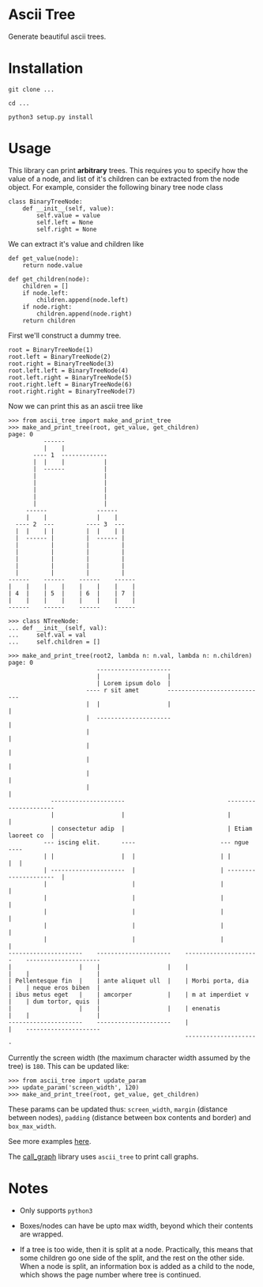Ascii Tree
==========

Generate beautiful ascii trees.

Installation
============
`git clone ...`

`cd ...`

`python3 setup.py install`

Usage
=====
This library can print **arbitrary** trees. This requires
you to specify how the value of a node, and list
of it's children can be extracted from the node object.
For example, consider the following binary tree node class
```
class BinaryTreeNode:
    def __init__(self, value):
        self.value = value
        self.left = None
        self.right = None

```
We can extract it's value and children like

```
def get_value(node):
    return node.value

def get_children(node):
    children = []
    if node.left:
        children.append(node.left)
    if node.right:
        children.append(node.right)
    return children
```
First we'll construct a dummy tree.
```
root = BinaryTreeNode(1)
root.left = BinaryTreeNode(2)
root.right = BinaryTreeNode(3)
root.left.left = BinaryTreeNode(4)
root.left.right = BinaryTreeNode(5)
root.right.left = BinaryTreeNode(6)
root.right.right = BinaryTreeNode(7)
```
Now we can print this as an ascii tree like
```
>>> from ascii_tree import make_and_print_tree
>>> make_and_print_tree(root, get_value, get_children)
page: 0
          ------
          |    |
       ---- 1  -------------
       |  |    |           |
       |  ------           |
       |                   |
       |                   |
       |                   |
       |                   |
       |                   |
     ------              ------
     |    |              |    |
  ---- 2  ---         ---- 3  ---
  |  |    | |         |  |    | |
  |  ------ |         |  ------ |
  |         |         |         |
  |         |         |         |
  |         |         |         |
  |         |         |         |
  |         |         |         |
------    ------    ------    ------
|    |    |    |    |    |    |    |
| 4  |    | 5  |    | 6  |    | 7  |
|    |    |    |    |    |    |    |
------    ------    ------    ------
```
```
>>> class NTreeNode:
... def __init__(self, val):
...     self.val = val
...     self.children = []

>>> make_and_print_tree(root2, lambda n: n.val, lambda n: n.children)
page: 0
                         ---------------------                                                                          
                         |                   |                                                                          
                         | Lorem ipsum dolo  |                                                                          
                      ---- r sit amet        ----------------------------                                               
                      |  |                   |                          |                                               
                      |  ---------------------                          |                                               
                      |                                                 |                                               
                      |                                                 |                                               
                      |                                                 |                                               
                      |                                                 |                                               
                      |                                                 |                                               
            ---------------------                             ---------------------                                     
            |                   |                             |                   |                                     
            | consectetur adip  |                             | Etiam laoreet co  |                                     
          --- iscing elit.      ----                        --- ngue              ----                                  
          | |                   |  |                        | |                   |  |                                  
          | ---------------------  |                        | ---------------------  |                                  
          |                        |                        |                        |                                  
          |                        |                        |                        |                                  
          |                        |                        |                        |                                  
          |                        |                        |                        |                                  
          |                        |                        |                        |                                  
---------------------    ---------------------    ---------------------    ---------------------                        
|                   |    |                   |    |                   |    |                   |                        
| Pellentesque fin  |    | ante aliquet ull  |    | Morbi porta, dia  |    | neque eros biben  |                        
| ibus metus eget   |    | amcorper          |    | m at imperdiet v  |    | dum tortor, quis  |                        
|                   |    |                   |    | enenatis          |    |                   |                        
---------------------    ---------------------    |                   |    ---------------------                        
                                                  ---------------------                                                 
```

Currently the screen width (the maximum character width assumed by the tree) is `180`.
This can be updated like:
```
>>> from ascii_tree import update_param
>>> update_param('screen_width', 120)
>>> make_and_print_tree(root, get_value, get_children)
```

These params can be updated thus: `screen_width`, `margin` (distance between nodes),
`padding` (distance between box contents and border) and `box_max_width`.

See more examples [here](./examples).

The [call_graph](https://github.com/spandanb/call_graph) library uses `ascii_tree` to print call graphs.

Notes
=====
- Only supports `python3`

- Boxes/nodes can have be upto max width, beyond which
their contents are wrapped.

- If a tree is too wide, then it is split at a node.
Practically, this means that some children go one side
of the split, and the rest on the other side.
When a node is split, an information box is added as
a child to the node, which shows the page number where tree is continued.

